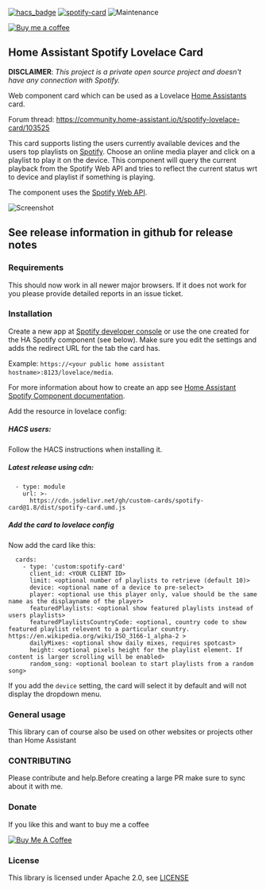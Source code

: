 [![hacs_badge](https://img.shields.io/badge/HACS-Default-orange.svg)](https://github.com/custom-components/hacs) [![spotify-card](https://img.shields.io/github/release/custom-cards/spotify-card.svg)](https://github.com/custom-cards/spotify-card) ![Maintenance](https://img.shields.io/maintenance/yes/2019.svg)

[![Buy me a coffee](https://img.shields.io/static/v1.svg?label=Buy%20me%20a%20coffee&message=🥨&color=black&logo=buy%20me%20a%20coffee&logoColor=white&labelColor=6f4e37)](https://www.buymeacoffee.com/fondberg)

## Home Assistant Spotify Lovelace Card
**DISCLAIMER**: *This project is a private open source project and doesn't have any connection with Spotify.*

Web component card which can be used as a Lovelace [Home Assistants](https://www.home-assistant.io/lovelace/]) card.

Forum thread: https://community.home-assistant.io/t/spotify-lovelace-card/103525

This card supports listing the users currently available devices and the users top playlists on [Spotify](https://www.spotify.com).
Choose an online media player and click on a playlist to play it on the device.
This component will query the current playback from the Spotify Web API and tries to reflect the current status wrt to device and playlist if something is playing.

The component uses the [Spotify Web API](https://developer.spotify.com/documentation/web-api/).

![Screenshot](/spotify-card-highlight.png)

## See release information in github for release notes

### Requirements
This should now work in all newer major browsers. If it does not work for you please provide detailed reports in an issue ticket.

### Installation
Create a new app at [Spotify developer console](https://developer.spotify.com/my-applications/#!/applications)
or use the one created for the HA Spotify component (see below).
Make sure you edit the settings and adds the redirect URL for the tab the card has.

Example:  `https://<your public home assistant hostname>:8123/lovelace/media`.

For more information about how to create an app see [Home Assistant Spotify Component documentation](https://www.home-assistant.io/components/media_player.spotify/).

Add the resource in lovelace config:

##### HACS users:
Follow the HACS instructions when installing it.


##### Latest release using cdn:
```
  - type: module
    url: >-
      https://cdn.jsdelivr.net/gh/custom-cards/spotify-card@1.8/dist/spotify-card.umd.js
```

##### Add the card to lovelace config
Now add the card like this:
```
  cards:
    - type: 'custom:spotify-card'
      client_id: <YOUR CLIENT ID>
      limit: <optional number of playlists to retrieve (default 10)>
      device: <optional name of a device to pre-select>
      player: <optional use this player only, value should be the same name as the displayname of the player>
      featuredPlaylists: <optional show featured playlists instead of users playlists>
      featuredPlaylistsCountryCode: <optional, country code to show featured playlist relevent to a particular country. https://en.wikipedia.org/wiki/ISO_3166-1_alpha-2 >
      dailyMixes: <optional show daily mixes, requires spotcast>
      height: <optional pixels height for the playlist element. If content is larger scrolling will be enabled>
      random_song: <optional boolean to start playlists from a random song>
```

If you add the `device` setting, the card will select it by default and will not display the dropdown menu.

### General usage
This library can of course also be used on other websites or projects other than Home Assistant

### CONTRIBUTING
Please contribute and help.Before creating a large PR make sure to sync about it with me.

### Donate
If you like this and want to buy me a coffee

<a href="https://www.buymeacoffee.com/fondberg" target="_blank"><img src="https://www.buymeacoffee.com/assets/img/custom_images/orange_img.png" alt="Buy Me A Coffee" style="height: auto !important;width: auto !important;" ></a>
### License
This library is licensed under Apache 2.0, see [LICENSE](./LICENSE)
